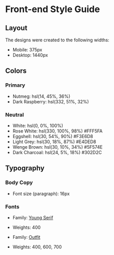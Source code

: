 # Front-end Style Guide

## Layout

The designs were created to the following widths:

- Mobile: 375px
- Desktop: 1440px

## Colors

### Primary

- Nutmeg: hsl(14, 45%, 36%)
- Dark Raspberry: hsl(332, 51%, 32%)

### Neutral

- White: hsl(0, 0%, 100%)
- Rose White: hsl(330, 100%, 98%) #FFF5FA
- Eggshell: hsl(30, 54%, 90%) #F3E6D8
- Light Grey: hsl(30, 18%, 87%) #E4DED8
- Wenge Brown: hsl(30, 10%, 34%) #5F574E
- Dark Charcoal: hsl(24, 5%, 18%) #302D2C

## Typography

### Body Copy

- Font size (paragraph): 16px

### Fonts

- Family: [Young Serif](c)
- Weights: 400

- Family: [Outfit](https://fonts.google.com/specimen/Outfit)
- Weights: 400, 600, 700
